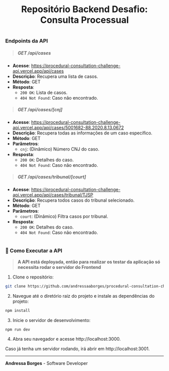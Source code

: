 <h1 align="center"> Repositório Backend Desafio: Consulta Processual 

#

### Endpoints da API

> ##### GET /api/cases

- **Acesse**: https://procedural-consultation-challenge-api.vercel.app/api/cases
- **Descrição**: Recupera uma lista de casos.
- **Método**: GET
- **Resposta**: 
  - `200 OK`: Lista de casos.
  - `404 Not Found`: Caso não encontrado.

> ##### GET /api/cases/[cnj]

- **Acesse**: https://procedural-consultation-challenge-api.vercel.app/api/cases/5001682-88.2020.8.13.0672
- **Descrição**: Recupera todas as informações de um caso específico.
- **Método**: GET
- **Parâmetros**: 
  - `cnj`: (Dinâmico) Número CNJ do caso.
- **Resposta**: 
  - `200 OK`: Detalhes do caso.
  - `404 Not Found`: Caso não encontrado.

> ##### GET /api/cases/tribunal/[court]

- **Acesse**: https://procedural-consultation-challenge-api.vercel.app/api/cases/tribunal/TJSP
- **Descrição**: Recupera todos casos do tribunal selecionado.
- **Método**: GET
- **Parâmetros**: 
  - `court`: (Dinâmico) Filtra casos por tribunal.
- **Resposta**: 
  - `200 OK`: Detalhes do caso.
  - `404 Not Found`: Caso não encontrado.

#

### 🔹 Como Executar a API

> **A API está deployada, então para realizar os testar da aplicação só necessita rodar o servidor do Frontend**

1. Clone o repositório:

```bash
git clone https://github.com/andressaaborges/procedural-consultation-challenge-api.git

```

2. Navegue até o diretório raiz do projeto e instale as dependências do projeto:
   
```bash
npm install

```

3. Inicie o servidor de desenvolvimento:

```bash
npm run dev

```

4. Abra seu navegador e acesse http://localhost:3000.
   
Caso já tenha um servidor rodando, irá abrir em http://localhost:3001.



---

**Andressa Borges** - Software Developer